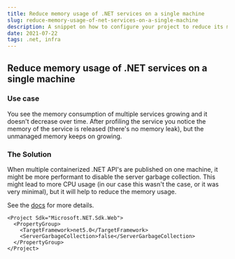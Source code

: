 ```yaml
---
title: Reduce memory usage of .NET services on a single machine
slug: reduce-memory-usage-of-net-services-on-a-single-machine
description: A snippet on how to configure your project to reduce its memory consumption when multiple services are hosted on one server.
date: 2021-07-22
tags: .net, infra
---
```


## Reduce memory usage of .NET services on a single machine

### Use case

You see the memory consumption of multiple services growing and it doesn't decrease over time.
After profiling the service you notice the memory of the service is released (there's no memory leak), but the unmanaged memory keeps on growing.

### The Solution

When multiple containerized .NET API's are published on one machine, it might be more performant to disable the server garbage collection. This might lead to more CPU usage (in our case this wasn't the case, or it was very minimal), but it will help to reduce the memory usage.

See the [docs](https://docs.microsoft.com/en-us/aspnet/core/performance/memory?view=aspnetcore-5.0#workstation-gc-vs-server-gc) for more details.

```html{4}:Project.Api.csproj
<Project Sdk="Microsoft.NET.Sdk.Web">
  <PropertyGroup>
    <TargetFramework>net5.0</TargetFramework>
    <ServerGarbageCollection>false</ServerGarbageCollection>
  </PropertyGroup>
</Project>
```
